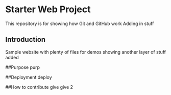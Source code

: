 # Starter Web Project

This repository is for showing how Git and GitHub work
Adding in stuff

## Introduction

Sample website with plenty of files for demos
showing another layer of stuff added

##Purpose
purp


##Deployment
deploy

##How to contribute
give
give 2